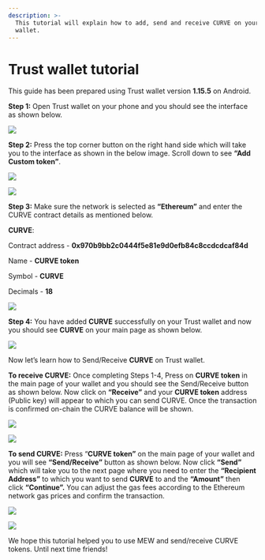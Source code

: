 ```yaml
---
description: >-
  This tutorial will explain how to add, send and receive CURVE on your Trust
  wallet.
---
```


# Trust wallet tutorial

This guide has been prepared using Trust wallet version **1.15.5** on Android. 

**Step 1:** Open Trust wallet on your phone and you should see the interface as shown below. 

![](../../.gitbook/assets/0.jpeg)

**Step 2:** Press the top corner button on the right hand side which will take you to the interface as shown in the below image. Scroll down to see **“Add Custom token”**.

![](../../.gitbook/assets/2-1.jpg)

![](../../.gitbook/assets/2-2.jpg)

**Step 3:** Make sure the network is selected as **“Ethereum”** and enter the CURVE contract details as mentioned below.

**CURVE**:

Contract address - **0x970b9bb2c0444f5e81e9d0efb84c8ccdcdcaf84d**

Name - **CURVE token**

Symbol - **CURVE**

Decimals - **18**

![](../../.gitbook/assets/3%20%281%29.jpeg)

**Step 4:** You have added **CURVE** successfully on your Trust wallet and now you should see **CURVE** on your main page as shown below.

![](../../.gitbook/assets/4-1.jpg)

Now let’s learn how to Send/Receive **CURVE** on Trust wallet.

**To receive CURVE:** Once completing Steps 1-4, Press on **CURVE token** in the main page of your wallet and you should see the Send/Receive button as shown below. Now click on **“Receive”** and your **CURVE token** address \(Public key\) will appear to which you can send CURVE. Once the transaction is confirmed on-chain the CURVE balance will be shown.

![](../../.gitbook/assets/5-1.jpg)

![](../../.gitbook/assets/5-2.jpg)

**To send CURVE:** Press “**CURVE token”** on the main page of your wallet and you will see **“Send/Receive”** button as shown below. Now click **“Send”** which will take you to the next page where you need to enter the **“Recipient Address”** to which you want to send **CURVE** to and the **“Amount”** then click **“Continue”.** You can adjust the gas fees according to the Ethereum network gas prices and confirm the transaction.

![](../../.gitbook/assets/6-1.jpg)

![](../../.gitbook/assets/6-2.jpg)

We hope this tutorial helped you to use MEW and send/receive CURVE tokens. Until next time friends!

